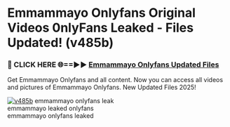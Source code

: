 # Emmammayo Onlyfans Original Videos 0nlyFans Leaked - Files Updated! (v485b)

<h3>🔴 CLICK HERE 🌐==►► <a href="https://tinyurl.com/2wckxsce" rel="nofollow">Emmammayo Onlyfans Updated Files</a></h3>

Get Emmammayo Onlyfans and all content. Now you can access all videos and pictures of Emmammayo Onlyfans. New Updated Files 2025!

[![v485b](https://i.imgur.com/AFduVYN.gif)](https://tinyurl.com/2wckxsce)
emmammayo onlyfans leak<br>
emmammayo leaked onlyfans<br>
emmammayo onlyfans leaked